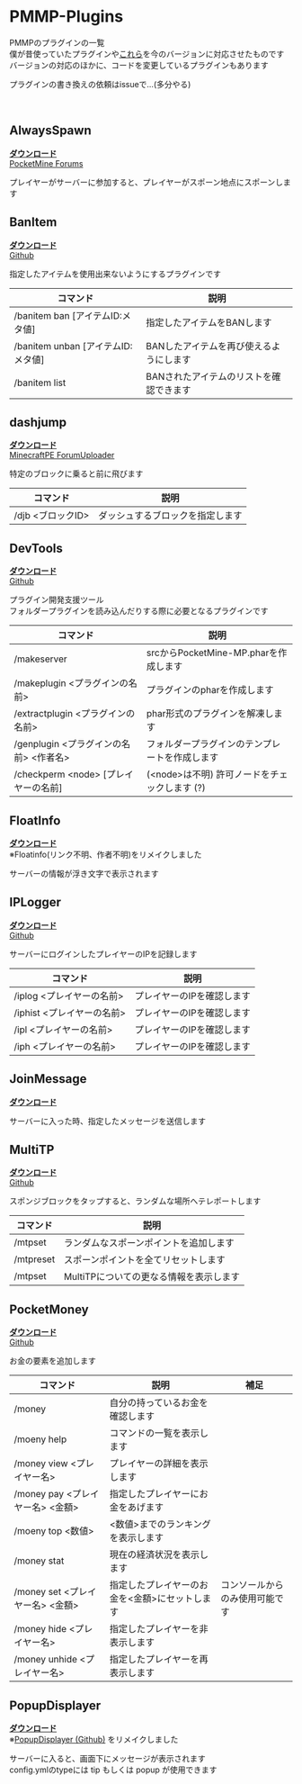 # PMMP-Plugins
PMMPのプラグインの一覧<br>
僕が昔使っていたプラグインや[これら](http://pmwiki.tech/%E3%83%97%E3%83%A9%E3%82%B0%E3%82%A4%E3%83%B3%E7%B4%B9%E4%BB%8B)を今のバージョンに対応させたものです<br>
バージョンの対応のほかに、コードを変更しているプラグインもあります

プラグインの書き換えの依頼はissueで…(多分やる)

<br>

## AlwaysSpawn
[**ダウンロード**](https://github.com/Nerahikada/PMMP-Plugins/releases/download/Plugins/AlwaysSpawn_v2.2.3.12.phar)<br>
[PocketMine Forums](https://forums.pocketmine.net/plugins/alwaysspawn.284/)

プレイヤーがサーバーに参加すると、プレイヤーがスポーン地点にスポーンします


## BanItem
[**ダウンロード**](https://github.com/Nerahikada/PMMP-Plugins/releases/download/Plugins/BanItem_v2.2.12.phar)<br>
[Github](https://github.com/LDX-MCPE/BanItem)

指定したアイテムを使用出来ないようにするプラグインです

| コマンド | 説明 |
| --- | --- |
|/banitem ban [アイテムID:メタ値]|指定したアイテムをBANします|
|/banitem unban [アイテムID:メタ値]|BANしたアイテムを再び使えるようにします|
|/banitem list|BANされたアイテムのリストを確認できます|


## dashjump
[**ダウンロード**](https://github.com/Nerahikada/PMMP-Plugins/releases/download/Plugins/dashjump_v1.1.12.phar)<br>
[MinecraftPE ForumUploader](http://uploader.mcpe.jp/detail?c=140)

特定のブロックに乗ると前に飛びます

| コマンド | 説明 |
| --- | --- |
|/djb <ブロックID>|ダッシュするブロックを指定します|


## DevTools
[**ダウンロード**](https://github.com/Nerahikada/PMMP-Plugins/releases/download/Plugins/DevTools_v1.12.10.phar)<br>
[Github](https://github.com/pmmp/PocketMine-DevTools)

プラグイン開発支援ツール<br>
フォルダープラグインを読み込んだりする際に必要となるプラグインです

| コマンド | 説明 |
| --- | --- |
|/makeserver|srcからPocketMine-MP.pharを作成します|
|/makeplugin <プラグインの名前>|プラグインのpharを作成します|
|/extractplugin <プラグインの名前>|phar形式のプラグインを解凍します|
|/genplugin <プラグインの名前> <作者名>|フォルダープラグインのテンプレートを作成します|
|/checkperm \<node\> [プレイヤーの名前]|(\<node\>は不明) 許可ノードをチェックします (?)|


## FloatInfo
[**ダウンロード**](https://github.com/Nerahikada/PMMP-Plugins/releases/download/Plugins/FloatInfo_v1.0.12.phar)<br>
※Floatinfo(リンク不明、作者不明)をリメイクしました

サーバーの情報が浮き文字で表示されます


## IPLogger
[**ダウンロード**](https://github.com/Nerahikada/PMMP-Plugins/releases/download/Plugins/IPLogger_v1.3.12.phar)<br>
[Github](https://github.com/PEMapModder/Small-ZC-Plugins/tree/master/IPLogger)

サーバーにログインしたプレイヤーのIPを記録します

| コマンド | 説明 |
| --- | --- |
|/iplog <プレイヤーの名前>|プレイヤーのIPを確認します|
|/iphist <プレイヤーの名前>|プレイヤーのIPを確認します|
|/ipl <プレイヤーの名前>|プレイヤーのIPを確認します|
|/iph <プレイヤーの名前>|プレイヤーのIPを確認します|


## JoinMessage
[**ダウンロード**](https://github.com/Nerahikada/PMMP-Plugins/releases/download/Plugins/JoinMessage_v1.0.12.phar)

サーバーに入った時、指定したメッセージを送信します


## MultiTP
[**ダウンロード**](https://github.com/Nerahikada/PMMP-Plugins/releases/download/Plugins/MultiTP_v2.0.0.12.phar)<br>
[Github](https://github.com/Minifixio/pocketmine-multitp-plugin)

スポンジブロックをタップすると、ランダムな場所へテレポートします

| コマンド | 説明 |
| --- | --- |
|/mtpset|ランダムなスポーンポイントを追加します|
|/mtpreset|スポーンポイントを全てリセットします|
|/mtpset|MultiTPについての更なる情報を表示します|


## PocketMoney
[**ダウンロード**](https://github.com/Nerahikada/PMMP-Plugins/releases/download/Plugins/PocketMoney_v4.0.1.12.phar)<br>
[Github](https://github.com/MinecrafterJPN/PocketMoney)

お金の要素を追加します

| コマンド | 説明 | 補足 |
| --- | --- | --- |
|/money|自分の持っているお金を確認します||
|/moeny help|コマンドの一覧を表示します||
|/money view <プレイヤー名>|プレイヤーの詳細を表示します||
|/money pay <プレイヤー名> <金額>|指定したプレイヤーにお金をあげます||
|/moeny top <数値>|<数値>までのランキングを表示します||
|/money stat|現在の経済状況を表示します||
|/money set <プレイヤー名> <金額>|指定したプレイヤーのお金を<金額>にセットします|コンソールからのみ使用可能です|
|/money hide <プレイヤー名>|指定したプレイヤーを非表示します||
|/money unhide <プレイヤー名>|指定したプレイヤーを再表示します||


## PopupDisplayer
[**ダウンロード**](https://github.com/Nerahikada/PMMP-Plugins/releases/download/Plugins/PopupDisplayer_v1.0.12.phar)<br>
※[PopupDisplayer (Github)](https://github.com/JonathanImperato/PopupDisplayer) をリメイクしました

サーバーに入ると、画面下にメッセージが表示されます<br>
config.ymlのtypeには tip もしくは popup が使用できます
